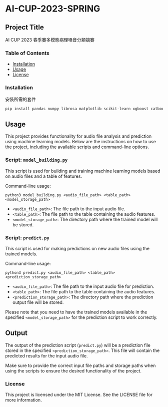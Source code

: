 # AI-CUP-2023-SPRING

## Project Title

AI CUP 2023 春季賽多模態病理嗓音分類競賽

### Table of Contents
- [Installation](#installation)
- [Usage](#usage)
- [License](#license)

### Installation

安裝所需的套件

```bash
pip install pandas numpy librosa matplotlib scikit-learn xgboost catboost lightgbm
```

## Usage

This project provides functionality for audio file analysis and prediction using machine learning models. Below are the instructions on how to use the project, including the available scripts and command-line options.

### Script: `model_building.py`

This script is used for building and training machine learning models based on audio files and a table of features.

Command-line usage:
```
python3 model_building.py <audio_file_path> <table_path> <model_storage_path>
```

- `<audio_file_path>`: The file path to the input audio file.
- `<table_path>`: The file path to the table containing the audio features.
- `<model_storage_path>`: The directory path where the trained model will be stored.

### Script: `predict.py`

This script is used for making predictions on new audio files using the trained models.

Command-line usage:
```
python3 predict.py <audio_file_path> <table_path> <prediction_storage_path>
```

- `<audio_file_path>`: The file path to the input audio file for prediction.
- `<table_path>`: The file path to the table containing the audio features.
- `<prediction_storage_path>`: The directory path where the prediction output file will be stored.

Please note that you need to have the trained models available in the specified `<model_storage_path>` for the prediction script to work correctly.

## Output

The output of the prediction script (`predict.py`) will be a prediction file stored in the specified `<prediction_storage_path>`. This file will contain the predicted results for the input audio file.

Make sure to provide the correct input file paths and storage paths when using the scripts to ensure the desired functionality of the project.


### License

This project is licensed under the MIT License. See the LICENSE file for more information.
